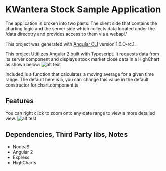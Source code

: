 # KWantera Stock Sample Application 
The application is broken into two parts.  The client side that contains the charting logic and the server side which collects data located under the /data direcotry and provides access to them via a webapi/ 

This project was generated with [Angular CLI](https://github.com/angular/angular-cli) version 1.0.0-rc.1.

This project Utitlizes Angular 2 built with Typescript.  It requests data from its server component and displays stock market close data in a HighChart as shown below: 
![alt text](http://i.imgur.com/rfXQRVT.png)

Included is a function that calculates a moving average for a given time range.  The default here is 5, you can change this value in the default constructor for chart.component.ts

## Features
You can right click to zoom onto any date range to view a more detailed view. 
![alt test](http://i.imgur.com/vAqIiQP.gifv)

## Dependencies, Third Party libs, Notes 
* NodeJS
* Angular 2 
* Express
* HighCharts 
